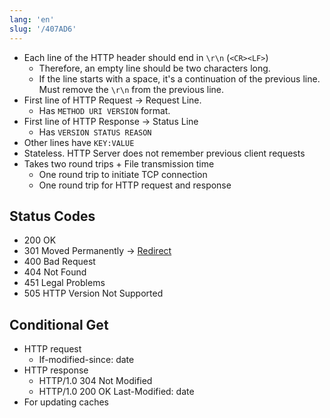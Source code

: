 ```yaml
---
lang: 'en'
slug: '/407AD6'
---
```


- Each line of the HTTP header should end in `\r\n` (`<CR><LF>`)
  - Therefore, an empty line should be two characters long.
  - If the line starts with a space, it's a continuation of the previous line. Must remove the `\r\n` from the previous line.
- First line of HTTP Request → Request Line.
  - Has `METHOD URI VERSION` format.
- First line of HTTP Response → Status Line
  - Has `VERSION STATUS REASON`
- Other lines have `KEY:VALUE`
- Stateless. HTTP Server does not remember previous client requests
- Takes two round trips + File transmission time
  - One round trip to initiate TCP connection
  - One round trip for HTTP request and response

## Status Codes

- 200 OK
- 301 Moved Permanently → [Redirect](./../.././docs/pages/Redirect.md)
- 400 Bad Request
- 404 Not Found
- 451 Legal Problems
- 505 HTTP Version Not Supported

## Conditional Get

- HTTP request
  - If-modified-since: date
- HTTP response
  - HTTP/1.0 304 Not Modified
  - HTTP/1.0 200 OK Last-Modified: date
- For updating caches

<head>
  <html lang="en-US"/>
</head>
